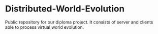 # Distributed-World-Evolution
Public repository for our diploma project. It consists of server and clients able to process virtual world evolution.
